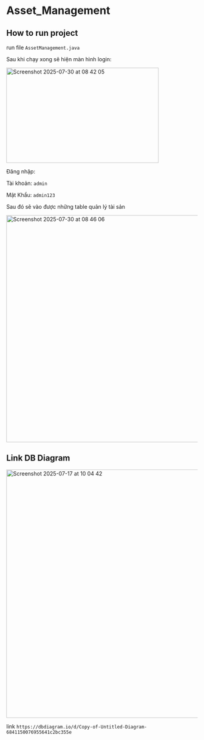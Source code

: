# Asset_Management

## How to run project

run file `AssetManagement.java`

Sau khi chạy xong sẽ hiện màn hình login:

<img width="401" height="251" alt="Screenshot 2025-07-30 at 08 42 05" src="https://github.com/user-attachments/assets/6d215cda-deee-428f-850d-0c23d49f3dd1" />

Đăng nhập:

Tài khoản: `admin`

Mật Khẩu: `admin123`

Sau đó sẽ vào được những table quản lý tài sản

<img width="900" height="599" alt="Screenshot 2025-07-30 at 08 46 06" src="https://github.com/user-attachments/assets/5f4de821-5f33-4605-a5c4-b7de21b174ff" />


## Link DB Diagram

<img width="1027" height="655" alt="Screenshot 2025-07-17 at 10 04 42" src="https://github.com/user-attachments/assets/848157e7-64a2-41dd-a0d4-81068e949387" />

link `https://dbdiagram.io/d/Copy-of-Untitled-Diagram-6841150076955641c2bc355e`
